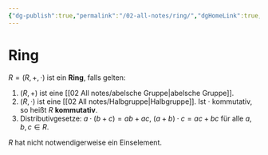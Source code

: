 ```yaml
---
{"dg-publish":true,"permalink":"/02-all-notes/ring/","dgHomeLink":true,"dgPassFrontmatter":false}
---
```


# Ring
$R=(R,+,\cdot)$ ist ein **Ring**, falls gelten: 
1. $(R,+)$ ist eine [[02 All notes/abelsche Gruppe|abelsche Gruppe]]. 
2. $(R,\cdot)$ ist eine [[02 All notes/Halbgruppe|Halbgruppe]]. 
   Ist $\cdot$ kommutativ, so heißt $R$ **kommutativ**.
3. Distributivgesetze: $a\cdot(b+c)=ab+ac$, $(a+b)\cdot c=ac+bc$ für alle $a,b,c\in R.$

$R$ hat nicht notwendigerweise ein Einselement. 